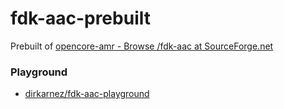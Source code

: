 fdk-aac-prebuilt
================
Prebuilt of [opencore-amr - Browse /fdk-aac at SourceForge.net](https://sourceforge.net/projects/opencore-amr/files/fdk-aac/)

### Playground
- [dirkarnez/fdk-aac-playground](https://github.com/dirkarnez/fdk-aac-playground)
